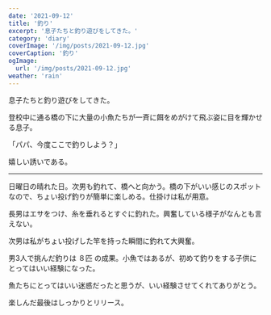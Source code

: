 ```yaml
---
date: '2021-09-12'
title: '釣り'
excerpt: '息子たちと釣り遊びをしてきた。'
category: 'diary'
coverImage: '/img/posts/2021-09-12.jpg'
coverCaption: '釣り'
ogImage:
  url: '/img/posts/2021-09-12.jpg'
weather: 'rain'
---
```


息子たちと釣り遊びをしてきた。

登校中に通る橋の下に大量の小魚たちが一斉に餌をめがけて飛ぶ姿に目を輝かせる息子。

「パパ、今度ここで釣りしよう？」

嬉しい誘いである。

---

日曜日の晴れた日。次男も釣れて、橋へと向かう。橋の下がいい感じのスポットなので、ちょい投げ釣りが簡単に楽しめる。仕掛けは私が用意。

長男はエサをつけ、糸を垂れるとすぐに釣れた。興奮している様子がなんとも言えない。

次男は私がちょい投げした竿を持った瞬間に釣れて大興奮。

男3人で挑んだ釣りは ８匹 の成果。小魚ではあるが、初めて釣りをする子供にとってはいい経験になった。

魚たちにとってはいい迷惑だったと思うが、いい経験させてくれてありがとう。

楽しんだ最後はしっかりとリリース。
